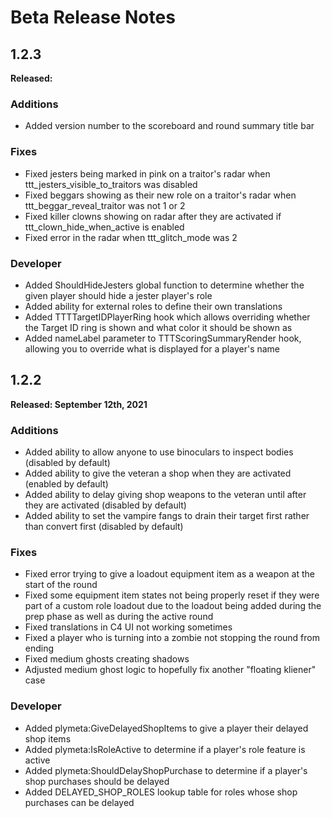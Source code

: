 # Beta Release Notes

## 1.2.3
**Released:**

### Additions
- Added version number to the scoreboard and round summary title bar

### Fixes
- Fixed jesters being marked in pink on a traitor's radar when ttt_jesters_visible_to_traitors was disabled
- Fixed beggars showing as their new role on a traitor's radar when ttt_beggar_reveal_traitor was not 1 or 2
- Fixed killer clowns showing on radar after they are activated if ttt_clown_hide_when_active is enabled
- Fixed error in the radar when ttt_glitch_mode was 2

### Developer
- Added ShouldHideJesters global function to determine whether the given player should hide a jester player's role
- Added ability for external roles to define their own translations
- Added TTTTargetIDPlayerRing hook which allows overriding whether the Target ID ring is shown and what color it should be shown as
- Added nameLabel parameter to TTTScoringSummaryRender hook, allowing you to override what is displayed for a player's name

## 1.2.2
**Released: September 12th, 2021**

### Additions
- Added ability to allow anyone to use binoculars to inspect bodies (disabled by default)
- Added ability to give the veteran a shop when they are activated (enabled by default)
- Added ability to delay giving shop weapons to the veteran until after they are activated (disabled by default)
- Added ability to set the vampire fangs to drain their target first rather than convert first (disabled by default)

### Fixes
- Fixed error trying to give a loadout equipment item as a weapon at the start of the round
- Fixed some equipment item states not being properly reset if they were part of a custom role loadout due to the loadout being added during the prep phase as well as during the active round
- Fixed translations in C4 UI not working sometimes
- Fixed a player who is turning into a zombie not stopping the round from ending
- Fixed medium ghosts creating shadows
- Adjusted medium ghost logic to hopefully fix another "floating kliener" case

### Developer
- Added plymeta:GiveDelayedShopItems to give a player their delayed shop items
- Added plymeta:IsRoleActive to determine if a player's role feature is active
- Added plymeta:ShouldDelayShopPurchase to determine if a player's shop purchases should be delayed
- Added DELAYED_SHOP_ROLES lookup table for roles whose shop purchases can be delayed